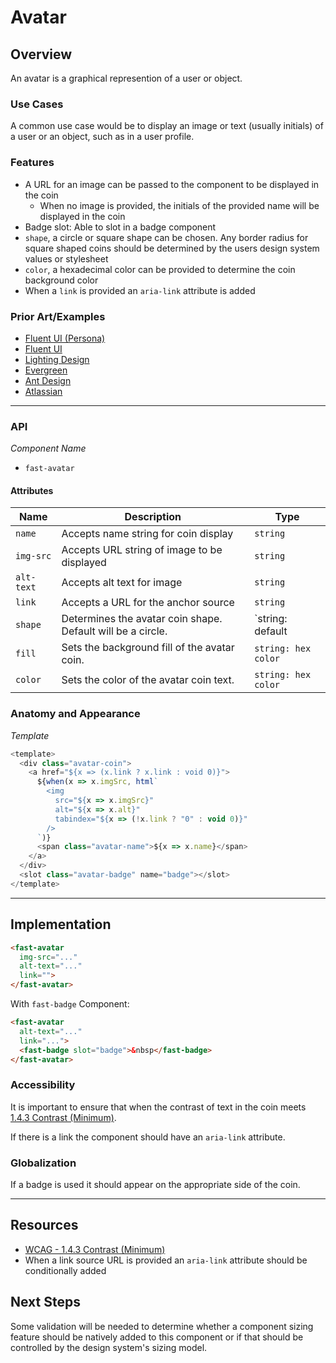 # Avatar

## Overview

An avatar is a graphical represention of a user or object.

### Use Cases

A common use case would be to display an image or text (usually initials) of a user or an object, such as in a user profile.

### Features
- A URL for an image can be passed to the component to be displayed in the coin
  - When no image is provided, the initials of the provided name will be displayed in the coin
- Badge slot: Able to slot in a badge component
- `shape`, a circle or square shape can be chosen. Any border radius for square shaped coins should be determined by the users design system values or stylesheet
- `color`, a hexadecimal color can be provided to determine the coin background color
- When a `link` is provided an `aria-link` attribute is added

### Prior Art/Examples

- [Fluent UI (Persona)](https://developer.microsoft.com/en-us/fluentui#/controls/web/persona)
- [Fluent UI](https://fluentsite.z22.web.core.windows.net/components/avatar/definition)
- [Lighting Design](https://www.lightningdesignsystem.com/components/avatar/)
- [Evergreen](https://evergreen.segment.com/components/avatar)
- [Ant Design](https://ant.design/components/avatar/)
- [Atlassian](https://atlaskit.atlassian.com/packages/design-system/avatar)
---
### API

*Component Name*
- `fast-avatar`

#### Attributes
|   Name    | Description                                                 | Type                                |
|-----------|-------------------------------------------------------------|-------------------------------------|
| `name`    | Accepts name string for coin display                        | `string`                            |
| `img-src` | Accepts URL string of image to be displayed                 | `string`                            |
| `alt-text`| Accepts alt text for image                                  | `string`                            |
| `link`    | Accepts a URL for the anchor source                         | `string`                            |
| `shape`   | Determines the avatar coin shape. Default will be a circle. | `string: default | circle | square` |
| `fill`    | Sets the background fill of the avatar coin.                | `string: hex color`                 |
| `color`   | Sets the color of the avatar coin text.                     | `string: hex color`                 |

### Anatomy and Appearance

*Template*
```js
<template>
  <div class="avatar-coin">
    <a href="${x => (x.link ? x.link : void 0)}">
      ${when(x => x.imgSrc, html`
        <img 
          src="${x => x.imgSrc}"
          alt="${x => x.alt}"
          tabindex="${x => (!x.link ? "0" : void 0)}"
        />
      `)}
      <span class="avatar-name">${x => x.name}</span>
    </a>
  </div>
  <slot class="avatar-badge" name="badge"></slot>
</template> 
```

---

## Implementation

```html
<fast-avatar 
  img-src="..."
  alt-text="..."
  link="">
</fast-avatar>
```

With `fast-badge` Component:
```html
<fast-avatar 
  alt-text="..."
  link="...">
  <fast-badge slot="badge">&nbsp</fast-badge>
</fast-avatar>
```

### Accessibility

It is important to ensure that when the contrast of text in the coin meets [1.4.3 Contrast (Minimum)](https://www.w3.org/TR/UNDERSTANDING-WCAG20/visual-audio-contrast-contrast.html).

If there is a link the component should have an `aria-link` attribute.

### Globalization

If a badge is used it should appear on the appropriate side of the coin.

---

## Resources

- [WCAG - 1.4.3 Contrast (Minimum)](https://www.w3.org/TR/UNDERSTANDING-WCAG20/visual-audio-contrast-contrast.html)
- When a link source URL is provided an `aria-link` attribute should be conditionally added

## Next Steps

Some validation will be needed to determine whether a component sizing feature should be natively added to this component or if that should be controlled by the design system's sizing model.
